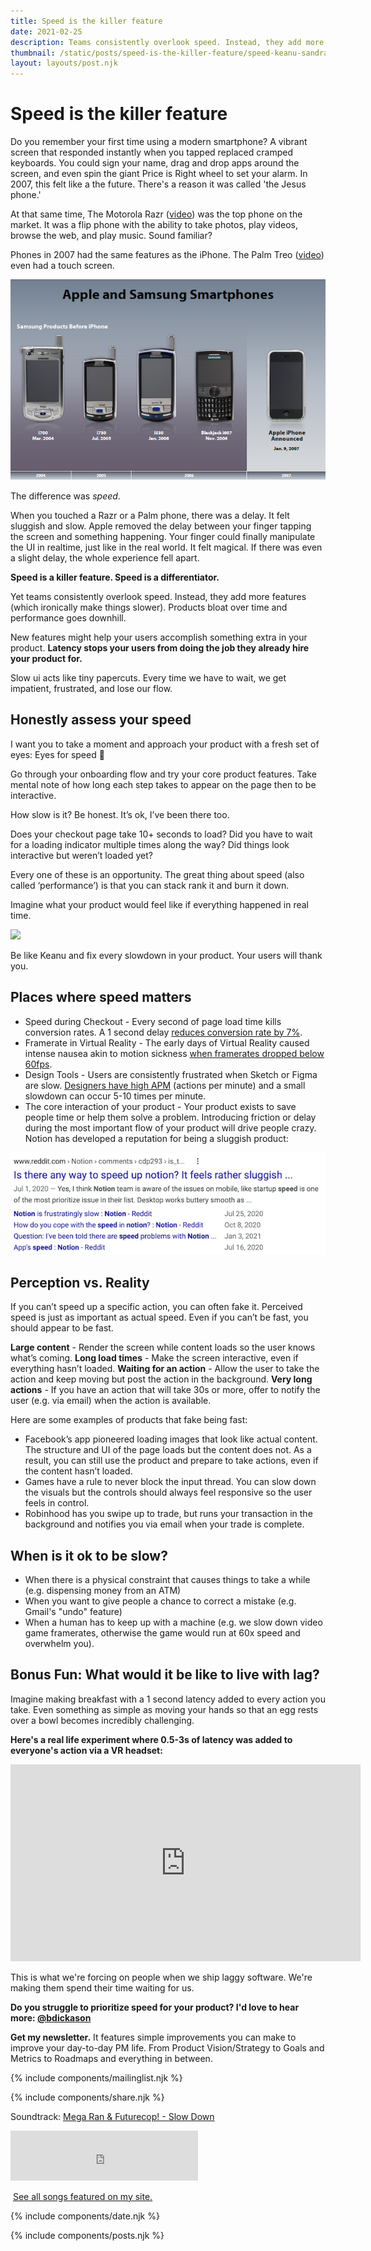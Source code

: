 ```yaml
---
title: Speed is the killer feature
date: 2021-02-25
description: Teams consistently overlook speed. Instead, they add more features (which ironically make things slower). Products bloat over time and performance goes downhill.
thumbnail: /static/posts/speed-is-the-killer-feature/speed-keanu-sandra.png
layout: layouts/post.njk
---
```


# Speed is the killer feature

Do you remember your first time using a modern smartphone? A vibrant screen that responded instantly when you tapped replaced cramped keyboards. You could sign your name, drag and drop apps around the screen, and even spin the giant Price is Right wheel to set your alarm. In 2007, this felt like a the future. There's a reason it was called 'the Jesus phone.'

At that same time, The Motorola Razr ([video](https://www.youtube.com/watch?v=4_IK295sfxQ)) was the top phone on the market. It was a flip phone with the ability to take photos, play videos, browse the web, and play music. Sound familiar?

Phones in 2007 had the same features as the iPhone. The Palm Treo ([video](https://www.youtube.com/watch?v=nK7FvGz4Jkc)) even had a touch screen.

<img src="/static/posts/speed-is-the-killer-feature/smartphones-2007.png">

The difference was *speed*.

When you touched a Razr or a Palm phone, there was a delay. It felt sluggish and slow. Apple removed the delay between your finger tapping the screen and something happening. Your finger could finally manipulate the UI in realtime, just like in the real world. It felt magical. If there was even a slight delay, the whole experience fell apart.

**Speed is a killer feature. Speed is a differentiator.**

Yet teams consistently overlook speed. Instead, they add more features (which ironically make things slower). Products bloat over time and performance goes downhill.

New features might help your users accomplish something extra in your product.
**Latency stops your users from doing the job they already hire your product for.**

Slow ui acts like tiny papercuts. Every time we have to wait, we get impatient, frustrated, and lose our flow.


## Honestly assess your speed

I want you to take a moment and approach your product with a fresh set of eyes: Eyes for speed  👀 

Go through your onboarding flow and try your core product features. Take mental note of how long each step takes to appear on the page then to be interactive.

How slow is it? 
Be honest. 
It’s ok, I’ve been there too.

Does your checkout page take 10+ seconds to load? Did you have to wait for a loading indicator multiple times along the way? Did things look interactive but weren’t loaded yet?

Every one of these is an opportunity. The great thing about speed (also called ‘performance’) is that you can stack rank it and burn it down.

Imagine what your product would feel like if everything happened in real time. 


<img src="{{ thumbnail }}" /><p class="caption">Be like Keanu and fix every slowdown in your product. Your users will thank you.</p>


## Places where speed matters

* Speed during Checkout - Every second of page load time kills conversion rates. A 1 second delay [reduces conversion rate by 7%](https://neilpatel.com/blog/loading-time/).
* Framerate in Virtual Reality - The early days of Virtual Reality caused intense nausea akin to motion sickness [when framerates dropped below 60fps](https://link.medium.com/QyheLe9rbeb).
* Design Tools - Users are consistently frustrated when Sketch or Figma are slow. [Designers have high APM](https://quizlet.com/blog/everything-i-know-about-design) (actions per minute) and a small slowdown can occur 5-10 times per minute.
* The core interaction of your product - Your product exists to save people time or help them solve a problem. Introducing friction or delay during the most important flow of your product will drive people crazy. Notion has developed a reputation for being a sluggish product:

<img src="/static/posts/speed-is-the-killer-feature/reddit-notion.png">

## Perception vs. Reality

If you can’t speed up a specific action, you can often fake it. Perceived speed is just as important as actual speed. Even if you can’t be fast, you should appear to be fast.

**Large content** - Render the screen while content loads so the user knows what’s coming. 
**Long load times** - Make the screen interactive, even if everything hasn’t loaded.
**Waiting for an action** - Allow the user to take the action and keep moving but post the action in the background.
**Very long actions** - If you have an action that will take 30s or more, offer to notify the user (e.g. via email) when the action is available.

Here are some examples of products that fake being fast:

* Facebook’s app pioneered loading images that look like actual content. The structure and UI of the page loads but the content does not. As a result, you can still use the product and prepare to take actions, even if the content hasn’t loaded.
* Games have a rule to never block the input thread. You can slow down the visuals but the controls should always feel responsive so the user feels in control.
* Robinhood has you swipe up to trade, but runs your transaction in the background and notifies you via email when your trade is complete.

## When is it ok to be slow?

* When there is a physical constraint that causes things to take a while (e.g. dispensing money from an ATM)
* When you want to give people a chance to correct a mistake (e.g. Gmail's "undo" feature)
* When a human has to keep up with a machine (e.g. we slow down video game framerates, otherwise the game would run at 60x speed and overwhelm you).

## Bonus Fun: What would it be like to live with lag?

Imagine making breakfast with a 1 second latency added to every action you take. Even something as simple as moving your hands so that an egg rests over a bowl becomes incredibly challenging. 

**Here's a real life experiment where 0.5-3s of latency was added to everyone's action via a VR headset:**

<iframe width="560" height="315" src="https://www.youtube.com/embed/_fNp37zFn9Q" frameborder="0" allow="accelerometer; autoplay; clipboard-write; encrypted-media; gyroscope; picture-in-picture" allowfullscreen></iframe>

This is what we're forcing on people when we ship laggy software. We're making them spend their time waiting for us.


**Do you struggle to prioritize speed for your product? I'd love to hear more: [@bdickason](http://twitter.com/bdickason)**

<strong>Get my newsletter.</strong>  It features simple improvements you can make to improve your day-to-day PM life. From Product Vision/Strategy to Goals and Metrics to Roadmaps and everything in between.


{% include components/mailinglist.njk %}

{% include components/share.njk %}

Soundtrack: [Mega Ran & Futurecop! - Slow Down](https://www.youtube.com/watch?v=MviNwNKYLN4)
<iframe src="https://open.spotify.com/embed/track/66pA2iHZCGkHW8MRjIXiYJ" width="300" height="80" frameborder="0" allowtransparency="true" allow="encrypted-media"></iframe>

<img id="spotify"> [See all songs featured on my site.](https://open.spotify.com/playlist/1sjamnHIeKEKqkYVwFtXo9?si=NAShg2i5TzetT69GKQ9Irw)

{% include components/date.njk %}

{% include components/posts.njk %}
